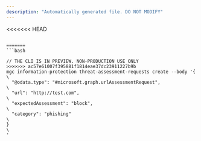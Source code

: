 ```yaml
---
description: "Automatically generated file. DO NOT MODIFY"
---
```


<<<<<<< HEAD
```cli

=======
```bash

// THE CLI IS IN PREVIEW. NON-PRODUCTION USE ONLY
>>>>>>> ac57e61007f395881f1814eae37dc23911227b9b
mgc information-protection threat-assessment-requests create --body '{\
  "@odata.type": "#microsoft.graph.urlAssessmentRequest",\
  "url": "http://test.com",\
  "expectedAssessment": "block",\
  "category": "phishing"\
}\
'

```
